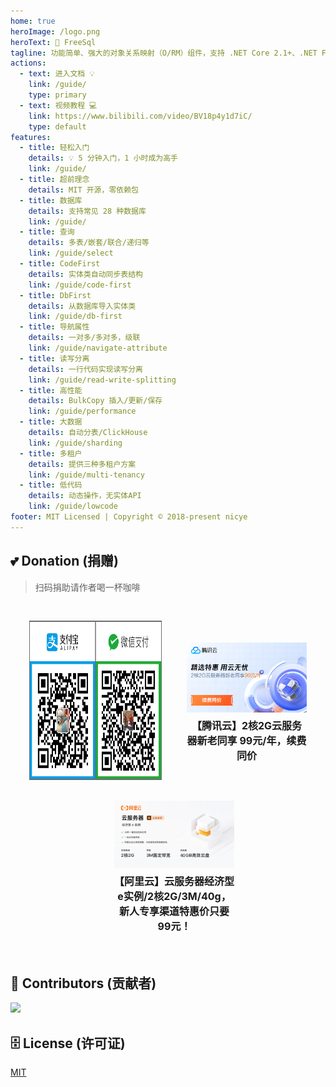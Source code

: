 ```yaml
---
home: true
heroImage: /logo.png
heroText: 🦄 FreeSql
tagline: 功能简单、强大的对象关系映射（O/RM）组件，支持 .NET Core 2.1+、.NET Framework 4.0+、Xamarin，国产首个支持 AOT 发布的 ORM✨
actions:
  - text: 进入文档 💡
    link: /guide/
    type: primary
  - text: 视频教程 💻
    link: https://www.bilibili.com/video/BV18p4y1d7iC/
    type: default
features:
  - title: 轻松入门
    details: 💡 5 分钟入门，1 小时成为高手
    link: /guide/
  - title: 超前理念
    details: MIT 开源，零依赖包
  - title: 数据库
    details: 支持常见 28 种数据库
    link: /guide/
  - title: 查询
    details: 多表/嵌套/联合/递归等
    link: /guide/select
  - title: CodeFirst
    details: 实体类自动同步表结构
    link: /guide/code-first
  - title: DbFirst
    details: 从数据库导入实体类
    link: /guide/db-first
  - title: 导航属性
    details: 一对多/多对多，级联
    link: /guide/navigate-attribute
  - title: 读写分离
    details: 一行代码实现读写分离
    link: /guide/read-write-splitting
  - title: 高性能
    details: BulkCopy 插入/更新/保存
    link: /guide/performance
  - title: 大数据
    details: 自动分表/ClickHouse
    link: /guide/sharding
  - title: 多租户
    details: 提供三种多租户方案
    link: /guide/multi-tenancy
  - title: 低代码
    details: 动态操作，无实体API
    link: /guide/lowcode
footer: MIT Licensed | Copyright © 2018-present nicye
---
```


## 💕 Donation (捐赠)

> 扫码捐助请作者喝一杯咖啡

<div class="vp-donation">
    <div class="vp-donation-item">
        <img src="/barcode_2x1.png" style="width:400px;height:255px;" />
    </div>
    <div class="vp-donation-item">
        <a style="margin-left:20px;cursor:pointer" target="_blank" href="https://curl.qcloud.com/lj8Rbc9Y">
            <img src="/rhino-design.png" style="width:400px;" />
            <h4>【腾讯云】2核2G云服务器新老同享 99元/年，续费同价</h4>
        </a>
    </div> 
    <div class="vp-donation-item">
        <a style="margin-left:20px;cursor:pointer" target="_blank" href="https://t.aliyun.com/U/rs0mOj">
            <img src="/aliyun.png" style="width:400px;" />
            <h4>【阿里云】云服务器经济型e实例/2核2G/3M/40g，新人专享渠道特惠价只要99元！</h4>
        </a> 
    </div> 
</div>

## 👯 Contributors (贡献者)

<a href="https://contributors-img.web.app/image?repo=dotnetcore/FreeSql">
  <img src="https://contributors-img.web.app/image?repo=dotnetcore/FreeSql" />
</a>

## 🗄 License (许可证)

[MIT](https://github.com/dotnetcore/FreeSql/blob/master/LICENSE)

<ins class="adsbygoogle"
     style="display:block"
     data-ad-client="ca-pub-7223766210897652"
     data-ad-slot="3532742594"
     data-ad-format="auto"
     data-full-width-responsive="true"></ins>

<style>
.vp-donation {
    display: flex;
    flex-wrap: wrap;
    justify-content: space-around;
    align-items: center; /* 确保项目在交叉轴上居中对齐 */
    padding: 20px;
}

.vp-donation-item {
    flex-basis: calc(33.333% - 20px); /* 基础大小为三分之一减去间距 */
    max-width: calc(33.333% - 20px); /* 最大宽度也是三分之一减去间距 */
    margin: 10px;
    text-align: center;
}

.vp-donation-item img {
    width: 100%; /* 图片宽度充满容器 */
    height: auto; /* 高度自动调整 */
}

.vp-donation-item a {
    text-decoration: none;
    color: inherit;
    display: inline-block;
    margin-top: 10px;
}

.vp-donation-item h4 {
    margin: 5px 0;
    font-size: 16px;
}

/* 媒体查询，针对中等屏幕设备 */
@media (max-width: 1024px) {
    .vp-donation-item {
        flex-basis: calc(50% - 20px); /* 中等屏幕宽度下，一行显示两个 */
        max-width: calc(50% - 20px);
    }
}

/* 媒体查询，针对小屏幕设备 */
@media (max-width: 600px) {
    .vp-donation-item {
        flex-basis: 100%; /* 小屏幕宽度下，一行显示一个 */
        max-width: 100%;
    }
}
</style>
